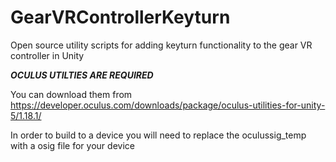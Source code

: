 # GearVRControllerKeyturn
Open source utility scripts for adding keyturn functionality to the gear VR controller in Unity

***OCULUS UTILTIES ARE REQUIRED***

You can download them from https://developer.oculus.com/downloads/package/oculus-utilities-for-unity-5/1.18.1/


In order to build to a device you will need to replace the oculussig_temp with a osig file for your device
